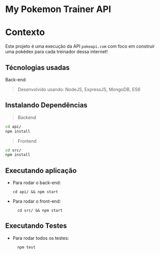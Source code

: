 # My Pokemon Trainer API

# Contexto
Este projeto é uma execução da API `pokeapi.com` com foco em construir uma pokédex para cada treinador dessa internet! 

## Técnologias usadas

Back-end:
> Desenvolvido usando: NodeJS, ExpressJS, MongoDB, ES6


## Instalando Dependências

> Backend
```bash
cd api/ 
npm install
``` 
> Frontend
```bash
cd src/
npm install
``` 
## Executando aplicação

* Para rodar o back-end:

  ```
  cd api/ && npm start
  ```
* Para rodar o front-end:

  ```
    cd src/ && npm start
  ```

## Executando Testes

* Para rodar todos os testes:

  ```
    npm test
  ```
